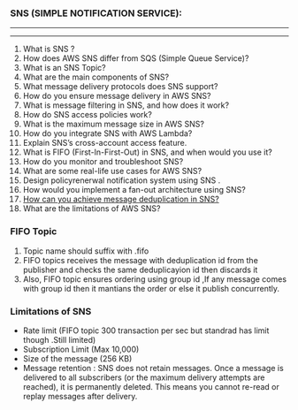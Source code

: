 ### SNS (SIMPLE NOTIFICATION SERVICE):
--------------------------------------
--------------------------------------
1. What is SNS ?
2. How does AWS SNS differ from SQS (Simple Queue Service)?
3. What is an SNS Topic?
4. What are the main components of SNS?
5. What message delivery protocols does SNS support?
6. How do you ensure message delivery in AWS SNS?
7. What is message filtering in SNS, and how does it work?
8. How do SNS access policies work?
9. What is the maximum message size in AWS SNS?
10. How do you integrate SNS with AWS Lambda?
11. Explain SNS’s cross-account access feature.
12. What is FIFO (First-In-First-Out) in SNS, and when would you use it?
13. How do you monitor and troubleshoot SNS?
14. What are some real-life use cases for AWS SNS?
15. Design policyrenerwal notification system using SNS .
16. How would you implement a fan-out architecture using SNS?
17. [How can you achieve message deduplication in SNS?](#17)
18. What are the limitations of AWS SNS?

<a id="#17"></a>

### FIFO Topic 

1. Topic name should suffix with .fifo
2.  FIFO topics receives the message with deduplication id from the publisher and checks the same deduplicayion id then discards it
3.  Also, FIFO topic ensures ordering using group id ,If any message comes with group id then it mantians the order or else it publish concurrently.

### Limitations of SNS

-  Rate limit (FIFO topic 300 transaction per sec but standrad has limit though .Still limited)
-  Subscription Limit (Max 10,000)
-  Size of the message (256 KB)
-  Message retention : SNS does not retain messages. Once a message is delivered to all subscribers (or the maximum delivery attempts are reached), it is permanently deleted. This means you cannot re-read or replay messages after delivery.
